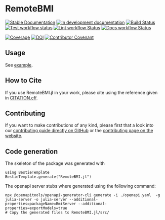 # RemoteBMI

[![Stable Documentation](https://img.shields.io/badge/docs-stable-blue.svg)](https://eWaterCycle.github.io/RemoteBMI.jl/stable)
[![In development documentation](https://img.shields.io/badge/docs-dev-blue.svg)](https://eWaterCycle.github.io/RemoteBMI.jl/dev)
[![Build Status](https://github.com/eWaterCycle/RemoteBMI.jl/workflows/Test/badge.svg)](https://github.com/eWaterCycle/RemoteBMI.jl/actions)
[![Test workflow status](https://github.com/eWaterCycle/RemoteBMI.jl/actions/workflows/Test.yml/badge.svg?branch=main)](https://github.com/eWaterCycle/RemoteBMI.jl/actions/workflows/Test.yml?query=branch%3Amain)
[![Lint workflow Status](https://github.com/eWaterCycle/RemoteBMI.jl/actions/workflows/Lint.yml/badge.svg?branch=main)](https://github.com/eWaterCycle/RemoteBMI.jl/actions/workflows/Lint.yml?query=branch%3Amain)
[![Docs workflow Status](https://github.com/eWaterCycle/RemoteBMI.jl/actions/workflows/Docs.yml/badge.svg?branch=main)](https://github.com/eWaterCycle/RemoteBMI.jl/actions/workflows/Docs.yml?query=branch%3Amain)

[![Coverage](https://codecov.io/gh/eWaterCycle/RemoteBMI.jl/branch/main/graph/badge.svg)](https://codecov.io/gh/eWaterCycle/RemoteBMI.jl)
[![DOI](https://zenodo.org/badge/DOI/FIXME)](https://doi.org/FIXME)
[![Contributor Covenant](https://img.shields.io/badge/Contributor%20Covenant-2.1-4baaaa.svg)](CODE_OF_CONDUCT.md)

## Usage

See [example](example/README.md).

## How to Cite

If you use RemoteBMI.jl in your work, please cite using the reference given in [CITATION.cff](https://github.com/eWaterCycle/RemoteBMI.jl/blob/main/CITATION.cff).

## Contributing

If you want to make contributions of any kind, please first that a look into our [contributing guide directly on GitHub](docs/src/90-contributing.md) or the [contributing page on the website](https://eWaterCycle.github.io/RemoteBMI.jl/dev/contributing/).

## Code generation

The skeleton of the package was generated with

```jula
using BestieTemplate
BestieTemplate.generate("RemoteBMI.jl")
```

The openapi server stubs where generated using the following command:

```shell
npx @openapitools/openapi-generator-cli generate -i ./openapi.yaml  -g julia-server -o julia-server --additional-properties=packageName=BmiServer --additional-properties=exportModels=true
# Copy the generated files to RemoteBMI.jl/src/
```